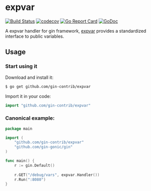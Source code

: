 # expvar

[![Build Status](https://travis-ci.org/gin-contrib/expvar.svg)](https://travis-ci.org/gin-contrib/expvar)
[![codecov](https://codecov.io/gh/gin-contrib/expvar/branch/master/graph/badge.svg)](https://codecov.io/gh/gin-contrib/expvar)
[![Go Report Card](https://goreportcard.com/badge/github.com/gin-contrib/expvar)](https://goreportcard.com/report/github.com/gin-contrib/expvar)
[![GoDoc](https://godoc.org/github.com/gin-contrib/expvar?status.svg)](https://godoc.org/github.com/gin-contrib/expvar)

A expvar handler for gin framework, [expvar](https://golang.org/pkg/expvar/) provides a standardized interface to public variables.

## Usage

### Start using it

Download and install it:

```sh
$ go get github.com/gin-contrib/expvar
```

Import it in your code:

```go
import "github.com/gin-contrib/expvar"
```

### Canonical example:

```go
package main

import (
	"github.com/gin-contrib/expvar"
	"github.com/gin-gonic/gin"
)

func main() {
	r := gin.Default()
	
	r.GET("/debug/vars", expvar.Handler())
	r.Run(":8080")
}
```
